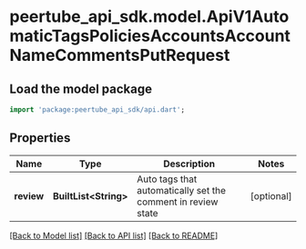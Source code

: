 # peertube_api_sdk.model.ApiV1AutomaticTagsPoliciesAccountsAccountNameCommentsPutRequest

## Load the model package
```dart
import 'package:peertube_api_sdk/api.dart';
```

## Properties
Name | Type | Description | Notes
------------ | ------------- | ------------- | -------------
**review** | **BuiltList&lt;String&gt;** | Auto tags that automatically set the comment in review state | [optional] 

[[Back to Model list]](../README.md#documentation-for-models) [[Back to API list]](../README.md#documentation-for-api-endpoints) [[Back to README]](../README.md)


